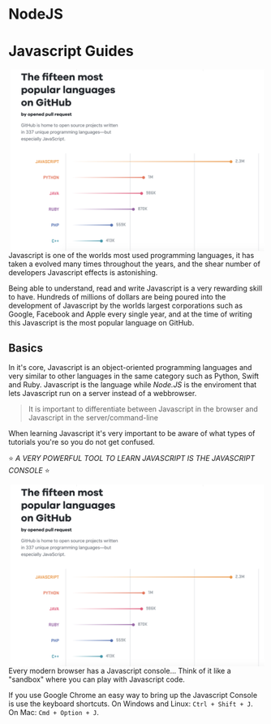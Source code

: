 # NodeJS

# Javascript Guides
<img src="./images/top-languages.png" width="500px" align="right">

Javascript is one of the worlds most used programming languages, it has taken a evolved many times throughout the years, and the shear number of developers Javascript effects is astonishing.

Being able to understand, read and write Javascript is a very rewarding skill to have. Hundreds of millions of dollars are being poured into the development of Javascript by the worlds largest corporations such as Google, Facebook and Apple every single year, and at the time of writing this Javascript is the most popular language on GitHub.

## Basics

In it's core, Javascript is an object-oriented programming languages and very similar to other languages in the same category such as Python, Swift and Ruby. Javascript is the language while *Node.JS* is the enviroment that lets Javascript run on a server instead of a webbrowser. 

> It is important to differentiate between Javascript in the browser and Javascript in the server/command-line

When learning Javascript it's very important to be aware of what types of tutorials you're so you do not get confused.

:star: *A VERY POWERFUL TOOL TO LEARN JAVASCRIPT IS THE JAVASCRIPT CONSOLE* :star:

<img src="./images/top-languages.png" width="500px" align="right">

Every modern browser has a Javascript console... Think of it like a "sandbox" where you can play with Javascript code.

If you use Google Chrome an easy way to bring up the Javascript Console is use the keyboard shortcuts. On Windows and Linux: `Ctrl + Shift + J`. On Mac: `Cmd + Option + J`.
